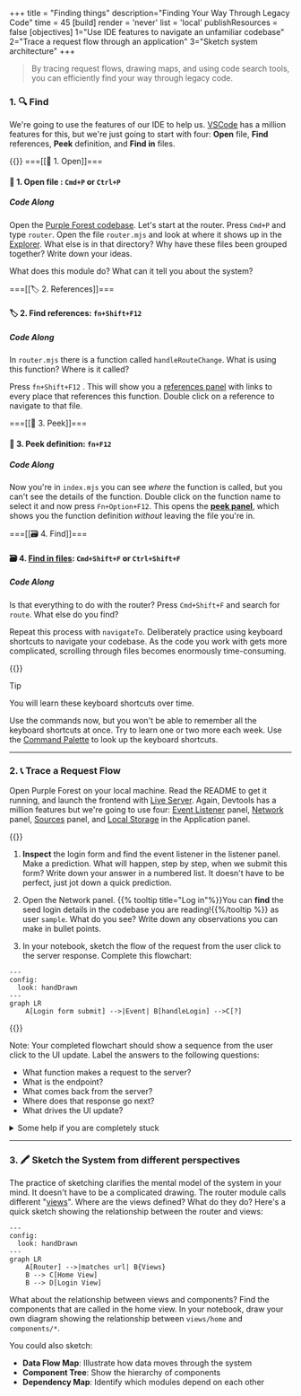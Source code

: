 +++
title = "Finding things"
description="Finding Your Way Through Legacy Code"
time = 45
[build]
  render = 'never'
  list = 'local'
  publishResources = false
[objectives]
    1="Use IDE features to navigate an unfamiliar codebase"
    2="Trace a request flow through an application"
    3="Sketch system architecture"
+++

> By tracing request flows, drawing maps, and using code search tools, you can efficiently find your way through legacy code.

### 1. 🔍 Find

We're going to use the features of our IDE to help us. [VSCode](https://code.visualstudio.com/docs/getstarted/getting-started) has a million features for this, but we're just going to start with four: **Open** file, **Find** references, **Peek** definition, and **Find in** files.

{{<tabs name="Code Along">}}
===[[📂 1. Open]]===

#### 📂 1. Open file : `Cmd+P` or `Ctrl+P`

##### Code Along

Open the [Purple Forest codebase](https://github.com/CodeYourFuture/Module-Legacy-Code). Let's start at the router. Press `Cmd+P` and type `router`. O*p*en the file `router.mjs` and look at where it shows up in the [Explorer](https://code.visualstudio.com/docs/getstarted/userinterface#_explorer-view). What else is in that directory? Why have these files been grouped together? Write down your ideas.

What does this module do? What can it tell you about the system?

===[[🏷 2. References]]===

#### 🏷 2. Find references: `fn+Shift+F12`

##### Code Along

In `router.mjs` there is a function called `handleRouteChange`. What is using this function? Where is it called?

Press `fn+Shift+F12` . This will show you a [references panel](https://code.visualstudio.com/docs/getstarted/tips-and-tricks#_go-to-references) with links to every place that references this function. Double click on a reference to navigate to that file.

===[[🫣 3. Peek]]===

#### 🫣 3. Peek definition: `fn+F12`

##### Code Along

Now you're in `index.mjs` you can see _where_ the function is called, but you can't see the details of the function. Double click on the function name to select it and now press `Fn+Option+F12`. This opens the **[peek panel](https://code.visualstudio.com/docs/editor/editingevolved#_peek)**, which shows you the function definition _without_ leaving the file you're in.

===[[🗃 4. Find]]===

#### 🗃 4. [Find in files](https://code.visualstudio.com/docs/editor/codebasics?source=post_page-----4e234d504dd--------------------------------#_search-across-files): `Cmd+Shift+F` or `Ctrl+Shift+F`

##### Code Along

Is that everything to do with the router? Press `Cmd+Shift+F` and search for `route`. What else do you find?

Repeat this process with `navigateTo`. Deliberately practice using keyboard shortcuts to navigate your codebase. As the code you work with gets more complicated, scrolling through files becomes enormously time-consuming.

{{</tabs>}}

> [!TIP]
>
> You will learn these keyboard shortcuts over time.
>
> Use the commands now, but you won't be able to remember all the keyboard shortcuts at once. Try to learn one or two more each week. Use the [Command Palette](https://code.visualstudio.com/docs/getstarted/userinterface#_command-palette) to look up the keyboard shortcuts.

---

### 2. 📞 Trace a Request Flow

Open Purple Forest on your local machine. Read the README to get it running, and launch the frontend with [Live Server](https://marketplace.visualstudio.com/items?itemName=ritwickdey.LiveServer). Again, Devtools has a million features but we're going to use four: [Event Listener](https://developer.chrome.com/blog/easily-jump-to-event-listeners) panel, [Network](https://developer.chrome.com/docs/devtools/network) panel, [Sources](https://developer.chrome.com/docs/devtools/sources) panel, and [Local Storage](https://developer.chrome.com/docs/devtools/storage/localstorage) in the Application panel.

{{<note type="Activity" title="Code Along">}}

1. **Inspect** the login form and find the event listener in the listener panel. Make a prediction. What will happen, step by step, when we submit this form? Write down your answer in a numbered list. It doesn't have to be perfect, just jot down a quick prediction.

2. Open the Network panel. {{% tooltip title="Log in"%}}You can **find** the seed login details in the codebase you are reading!{{%/tooltip %}} as user `sample`. What do you see? Write down any observations you can make in bullet points.

3. In your notebook, sketch the flow of the request from the user click to the server response. Complete this flowchart:

```mermaid
---
config:
  look: handDrawn
---
graph LR
    A[Login form submit] -->|Event| B[handleLogin] -->C[?]
```

{{</note>}}

Note: Your completed flowchart should show a sequence from the user click to the UI update. Label the answers to the following questions:

- What function makes a request to the server?
- What is the endpoint?
- What comes back from the server?
- Where does that response go next?
- What drives the UI update?

<details>
<summary>Some help if you are completely stuck</summary>
Login form submit --> handleLogin --> Sends form data to apiService.login --> Fetches token & success from /login --> calls updateState --> State updates, persists to localStorage, dispatches state-change event --> Router listens for event and --> calls Home View --> clears page with Destroy, then calls Render --> renders Profile, Timeline, and Logout components with current State

Add a [`console.trace();` ](https://developer.mozilla.org/en-US/docs/Web/API/console/trace_static)to the home view to help you trace the flow.

</details>

---

### 3. 🖍 Sketch the System from different perspectives

The practice of sketching clarifies the mental model of the system in your mind. It doesn't have to be a complicated drawing. The router module calls different "[views](https://medium.com/front-end-weekly/what-is-a-view-in-web-application-6a2836eed4eb)". Where are the views defined? What do they do? Here's a quick sketch showing the relationship between the router and views:

```mermaid
---
config:
  look: handDrawn
---
graph LR
    A[Router] -->|matches url| B{Views}
    B --> C[Home View]
    B --> D[Login View]
```

What about the relationship between views and components? Find the components that are called in the home view. In your notebook, draw your own diagram showing the relationship between `views/home` and `components/*`.

You could also sketch:

- **Data Flow Map**: Illustrate how data moves through the system
- **Component Tree**: Show the hierarchy of components
- **Dependency Map**: Identify which modules depend on each other

